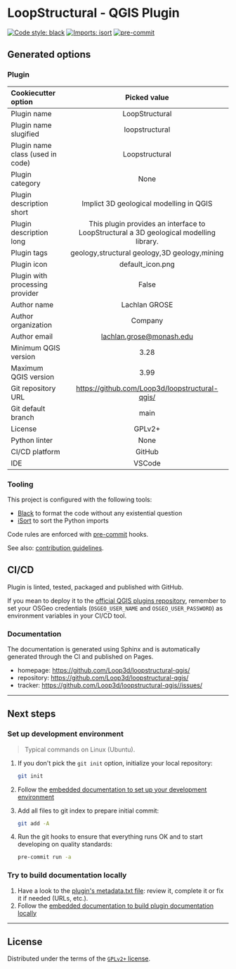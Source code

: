 # LoopStructural - QGIS Plugin

[![Code style: black](https://img.shields.io/badge/code%20style-black-000000.svg)](https://github.com/psf/black)
[![Imports: isort](https://img.shields.io/badge/%20imports-isort-%231674b1?style=flat&labelColor=ef8336)](https://pycqa.github.io/isort/)
[![pre-commit](https://img.shields.io/badge/pre--commit-enabled-brightgreen?logo=pre-commit&logoColor=white)](https://github.com/pre-commit/pre-commit)




## Generated options

### Plugin

| Cookiecutter option | Picked value |
| :-- | :--: |
| Plugin name | LoopStructural |
| Plugin name slugified | loopstructural |
| Plugin name class (used in code) | Loopstructural |
| Plugin category | None |
| Plugin description short | Implict 3D geological modelling in QGIS |
| Plugin description long | This plugin provides an interface to LoopStructural a 3D geological modelling library. |
| Plugin tags | geology,structural geology,3D geology,mining |
| Plugin icon | default_icon.png |
| Plugin with processing provider | False |
| Author name | Lachlan GROSE |
| Author organization | Company |
| Author email | lachlan.grose@monash.edu |
| Minimum QGIS version | 3.28 |
| Maximum QGIS version | 3.99 |
| Git repository URL | https://github.com/Loop3d/loopstructural-qgis/ |
| Git default branch | main |
| License | GPLv2+ |
| Python linter | None |
| CI/CD platform | GitHub |
| IDE | VSCode |

### Tooling

This project is configured with the following tools:

- [Black](https://black.readthedocs.io/en/stable/) to format the code without any existential question
- [iSort](https://pycqa.github.io/isort/) to sort the Python imports

Code rules are enforced with [pre-commit](https://pre-commit.com/) hooks.

See also: [contribution guidelines](CONTRIBUTING.md).

## CI/CD

Plugin is linted, tested, packaged and published with GitHub.

If you mean to deploy it to the [official QGIS plugins repository](https://plugins.qgis.org/), remember to set your OSGeo credentials (`OSGEO_USER_NAME` and `OSGEO_USER_PASSWORD`) as environment variables in your CI/CD tool. 


### Documentation

The documentation is generated using Sphinx and is automatically generated through the CI and published on Pages.

- homepage: <https://github.com/Loop3d/loopstructural-qgis/>
- repository: <https://github.com/Loop3d/loopstructural-qgis/>
- tracker: <https://github.com/Loop3d/loopstructural-qgis//issues/>

----

## Next steps

### Set up development environment

> Typical commands on Linux (Ubuntu).

1. If you don't pick the `git init` option, initialize your local repository:

    ```sh
    git init
    ```

1. Follow the [embedded documentation to set up your development environment](./docs/development/environment.md)
1. Add all files to git index to prepare initial commit:

    ```sh
    git add -A
    ```

1. Run the git hooks to ensure that everything runs OK and to start developing on quality standards:

    ```sh
    pre-commit run -a
    ```

### Try to build documentation locally

1. Have a look to the [plugin's metadata.txt file](loopstructural/metadata.txt): review it, complete it or fix it if needed (URLs, etc.).
1. Follow the [embedded documentation to build plugin documentation locally](./docs/development/environment.md)

----

## License

Distributed under the terms of the [`GPLv2+` license](LICENSE).
